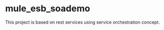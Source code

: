 mule_esb_soademo
================

This project is based on rest services using service orchestration concept.
